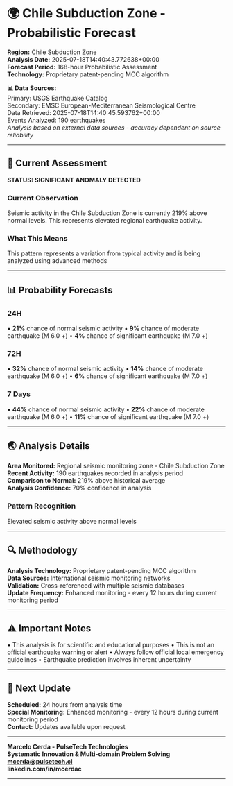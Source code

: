 # 🌍 Chile Subduction Zone - Probabilistic Forecast

**Region:** Chile Subduction Zone  
**Analysis Date:** 2025-07-18T14:40:43.772638+00:00  
**Forecast Period:** 168-hour Probabilistic Assessment  
**Technology:** Proprietary patent-pending MCC algorithm  

**📊 Data Sources:**  
Primary: USGS Earthquake Catalog  
Secondary: EMSC European-Mediterranean Seismological Centre  
Data Retrieved: 2025-07-18T14:40:45.593762+00:00  
Events Analyzed: 190 earthquakes  
*Analysis based on external data sources - accuracy dependent on source reliability*

---

## 🎯 Current Assessment

**STATUS: SIGNIFICANT ANOMALY DETECTED**

### Current Observation
Seismic activity in the Chile Subduction Zone is currently 219% above normal levels. This represents elevated regional earthquake activity.

### What This Means
This pattern represents a variation from typical activity and is being analyzed using advanced methods

---

## 📊 Probability Forecasts

### 24H
• **21%** chance of normal seismic activity
• **9%** chance of moderate earthquake (M 6.0 +)
• **4%** chance of significant earthquake (M 7.0 +)

### 72H
• **32%** chance of normal seismic activity
• **14%** chance of moderate earthquake (M 6.0 +)
• **6%** chance of significant earthquake (M 7.0 +)

### 7 Days
• **44%** chance of normal seismic activity
• **22%** chance of moderate earthquake (M 6.0 +)
• **11%** chance of significant earthquake (M 7.0 +)

---

## 🌏 Analysis Details
**Area Monitored:** Regional seismic monitoring zone - Chile Subduction Zone  
**Recent Activity:** 190 earthquakes recorded in analysis period  
**Comparison to Normal:** 219% above historical average  
**Analysis Confidence:** 70% confidence in analysis  

### Pattern Recognition
Elevated seismic activity above normal levels

---

## 🔍 Methodology
**Analysis Technology:** Proprietary patent-pending MCC algorithm  
**Data Sources:** International seismic monitoring networks  
**Validation:** Cross-referenced with multiple seismic databases  
**Update Frequency:** Enhanced monitoring - every 12 hours during current monitoring period  

---

## ⚠️ Important Notes
• This analysis is for scientific and educational purposes
• This is not an official earthquake warning or alert
• Always follow official local emergency guidelines
• Earthquake prediction involves inherent uncertainty

---

## 📅 Next Update
**Scheduled:** 24 hours from analysis time  
**Special Monitoring:** Enhanced monitoring - every 12 hours during current monitoring period  
**Contact:** Updates available upon request  

---

**Marcelo Cerda - PulseTech Technologies**  
**Systematic Innovation & Multi-domain Problem Solving**  
**mcerda@pulsetech.cl**  
**linkedin.com/in/mcerdac**

---
